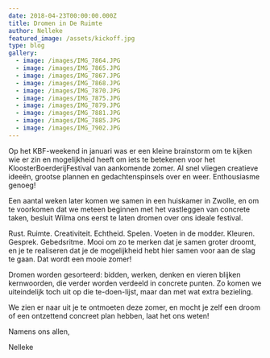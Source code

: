 ```yaml
---
date: 2018-04-23T00:00:00.000Z
title: Dromen in De Ruimte
author: Nelleke
featured_image: /assets/kickoff.jpg
type: blog
gallery:
  - image: /images/IMG_7864.JPG
  - image: /images/IMG_7865.JPG
  - image: /images/IMG_7867.JPG
  - image: /images/IMG_7868.JPG
  - image: /images/IMG_7870.JPG
  - image: /images/IMG_7875.JPG
  - image: /images/IMG_7879.JPG
  - image: /images/IMG_7881.JPG
  - image: /images/IMG_7885.JPG
  - image: /images/IMG_7902.JPG
---
```

Op het KBF-weekend in januari was er een kleine brainstorm om te kijken wie er zin en mogelijkheid heeft om iets te betekenen voor het KloosterBoerderijFestival van aankomende zomer. Al snel vliegen creatieve ideeën, grootse plannen en gedachtenspinsels over en weer.  Enthousiasme genoeg!

Een aantal weken later komen we samen in een huiskamer in Zwolle, en om te voorkomen dat we meteen beginnen met het vastleggen van concrete taken, besluit Wilma ons eerst te laten dromen over ons ideale festival.

Rust. Ruimte. Creativiteit. Echtheid. Spelen. Voeten in de modder. Kleuren. Gesprek. Gebedsritme. Mooi om zo te merken dat je samen groter droomt, en je te realiseren dat je de mogelijkheid hebt hier samen voor aan de slag te gaan. Dat wordt een mooie zomer!

Dromen worden gesorteerd: bidden, werken, denken en vieren blijken kernwoorden, die verder worden verdeeld in concrete punten. Zo komen we uiteindelijk toch uit op die te-doen-lijst, maar dan met wat extra bezieling.

We zien er naar uit je te ontmoeten deze zomer, en mocht je zelf een droom of een ontzettend concreet plan hebben, laat het ons weten! 

Namens ons allen,

Nelleke
